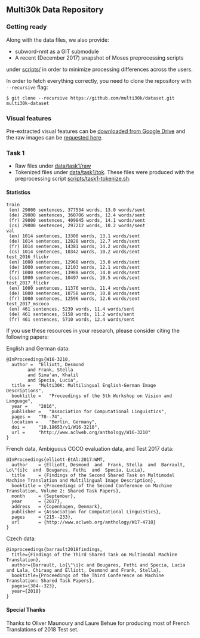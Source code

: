 Multi30k Data Repository
--

### Getting ready

Along with the data files, we also provide:
  - subword-nmt as a GIT submodule
  - A recent (December 2017) snapshot of Moses preprocessing scripts

under [scripts/](scripts/) in order to minimize processing differences across
the users.

In order to fetch everything correctly, you need to clone the repository with `--recursive` flag:

```
$ git clone --recursive https://github.com/multi30k/dataset.git multi30k-dataset
```

### Visual features

Pre-extracted visual features can be [downloaded from Google Drive](https://drive.google.com/drive/folders/1I2ufg3rTva3qeBkEc-xDpkESsGkYXgCf?usp=sharing) and the raw images can be [requested here](https://forms.illinois.edu/sec/229675).

### Task 1

- Raw files under [data/task1/raw](data/task1/raw)
- Tokenized files under [data/task1/tok](data/task1/tok). These files were
  produced with the preprocessing script [scripts/task1-tokenize.sh](scripts/task1-tokenize.sh).

#### Statistics

```
train
 (en) 29000 sentences, 377534 words, 13.0 words/sent
 (de) 29000 sentences, 360706 words, 12.4 words/sent
 (fr) 29000 sentences, 409845 words, 14.1 words/sent
 (cs) 29000 sentences, 297212 words, 10.2 words/sent
val
 (en) 1014 sentences, 13308 words, 13.1 words/sent
 (de) 1014 sentences, 12828 words, 12.7 words/sent
 (fr) 1014 sentences, 14381 words, 14.2 words/sent
 (cs) 1014 sentences, 10342 words, 10.2 words/sent
test_2016_flickr
 (en) 1000 sentences, 12968 words, 13.0 words/sent
 (de) 1000 sentences, 12103 words, 12.1 words/sent
 (fr) 1000 sentences, 13988 words, 14.0 words/sent
 (cs) 1000 sentences, 10497 words, 10.5 words/sent
test_2017_flickr
 (en) 1000 sentences, 11376 words, 11.4 words/sent
 (de) 1000 sentences, 10758 words, 10.8 words/sent
 (fr) 1000 sentences, 12596 words, 12.6 words/sent
test_2017_mscoco
 (en) 461 sentences, 5239 words, 11.4 words/sent
 (de) 461 sentences, 5158 words, 11.2 words/sent
 (fr) 461 sentences, 5710 words, 12.4 words/sent
```
If you use these resources in your research, please consider citing the following papers:

English and German data:
```
@InProceedings{W16-3210,
  author = 	"Elliott, Desmond
		and Frank, Stella
		and Sima'an, Khalil
		and Specia, Lucia",
  title = 	"Multi30K: Multilingual English-German Image Descriptions",
  booktitle = 	"Proceedings of the 5th Workshop on Vision and Language",
  year = 	"2016",
  publisher = 	"Association for Computational Linguistics",
  pages = 	"70--74",
  location = 	"Berlin, Germany",
  doi = 	"10.18653/v1/W16-3210",
  url = 	"http://www.aclweb.org/anthology/W16-3210"
}
```

French data, Ambiguous COCO evaluation data, and Test 2017 data:
```
@InProceedings{elliott-EtAl:2017:WMT,
  author    = {Elliott, Desmond  and  Frank, Stella  and  Barrault, Lo\"{i}c  and  Bougares, Fethi  and  Specia, Lucia},
  title     = {Findings of the Second Shared Task on Multimodal Machine Translation and Multilingual Image Description},
  booktitle = {Proceedings of the Second Conference on Machine Translation, Volume 2: Shared Task Papers},
  month     = {September},
  year      = {2017},
  address   = {Copenhagen, Denmark},
  publisher = {Association for Computational Linguistics},
  pages     = {215--233},
  url       = {http://www.aclweb.org/anthology/W17-4718}
}
```

Czech data:
```
@inproceedings{barrault2018findings,
  title={Findings of the Third Shared Task on Multimodal Machine Translation},
  author={Barrault, Lo{\"\i}c and Bougares, Fethi and Specia, Lucia and Lala, Chiraag and Elliott, Desmond and Frank, Stella},
  booktitle={Proceedings of the Third Conference on Machine Translation: Shared Task Papers},
  pages={304--323},
  year={2018}
}
```

#### Special Thanks
Thanks to Oliver Maunoury and Laure Behue for producing most of French Translations of 2018 Test set.
